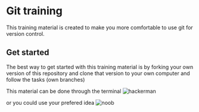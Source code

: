 # Git training
This training material is created to make you more comfortable to use git for version
control.

## Get started
The best way to get started with this training material is by forking your own version
of this repository and clone that version to your own computer and follow the 
tasks (own branches)

This material can be done through the terminal 
![hackerman](https://media.giphy.com/media/EppzaSdmWOtb5KyeJj/source.gif)

or you could use your prefered idea
![noob](https://media.giphy.com/media/3o6ozomjwcQJpdz5p6/source.gif)
